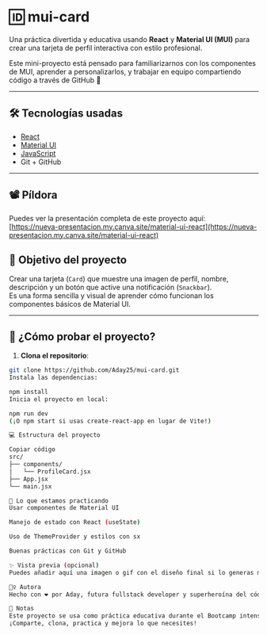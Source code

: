 # 🆔​ mui-card

Una práctica divertida y educativa usando **React** y **Material UI (MUI)** para crear una tarjeta de perfil interactiva con estilo profesional.

Este mini-proyecto está pensado para familiarizarnos con los componentes de MUI, aprender a personalizarlos, y trabajar en equipo compartiendo código a través de GitHub 🚀

---

## 🛠️ Tecnologías usadas

- [React](https://reactjs.org/)
- [Material UI](https://mui.com/)
- [JavaScript](https://developer.mozilla.org/es/docs/Web/JavaScript)
- Git + GitHub

---

## 📽️ Píldora

Puedes ver la presentación completa de este proyecto aquí:  
[https://nueva-presentacion.my.canva.site/material-ui-react](https://nueva-presentacion.my.canva.site/material-ui-react)

## 🎯 Objetivo del proyecto

Crear una tarjeta (`Card`) que muestre una imagen de perfil, nombre, descripción y un botón que active una notificación (`Snackbar`).  
Es una forma sencilla y visual de aprender cómo funcionan los componentes básicos de Material UI.

---

## 🧪 ¿Cómo probar el proyecto?

1. **Clona el repositorio**:

```bash
git clone https://github.com/Aday25/mui-card.git
Instala las dependencias:

npm install
Inicia el proyecto en local:

npm run dev
(¡O npm start si usas create-react-app en lugar de Vite!)

💻 Estructura del proyecto

Copiar código
src/
├── components/
│   └── ProfileCard.jsx
├── App.jsx
└── main.jsx

🧠 Lo que estamos practicando
Usar componentes de Material UI

Manejo de estado con React (useState)

Uso de ThemeProvider y estilos con sx

Buenas prácticas con Git y GitHub

✨ Vista previa (opcional)
Puedes añadir aquí una imagen o gif con el diseño final si lo generas más adelante con Copilot o me pides ayuda 😄

🧙‍♀️ Autora
Hecho con ❤️ por Aday, futura fullstack developer y superheroína del código.

📌 Notas
Este proyecto se usa como práctica educativa durante el Bootcamp intensivo de Desarrollo Web Fullstack.
¡Comparte, clona, practica y mejora lo que necesites!
